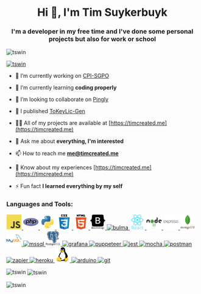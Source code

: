<h1 align="center">Hi 👋, I'm Tim Suykerbuyk</h1>
<h3 align="center">I'm a developer in my free time and I've done some personal projects but also for work or school</h3>

<p align="left"> <img src="https://komarev.com/ghpvc/?username=tswin&label=Profile%20views&color=0e75b6&style=flat" alt="tswin" /> </p>

<p align="left"> <a href="https://github.com/ryo-ma/github-profile-trophy"><img src="https://github-profile-trophy.vercel.app/?username=tswin&theme=gruvbox" alt="tswin" /></a> </p>

- 🔭 I’m currently working on [CPI-SGPO](https://github.com/CPI-SGPO)

- 🌱 I’m currently learning **coding properly**

- 👯 I’m looking to collaborate on [Pingly](https://github.com/Pingly)

- 🔖 I published [ToKeyLic-Gen](https://www.npmjs.com/package/tokeylic-gen)

- 👨‍💻 All of my projects are available at [https://timcreated.me](https://timcreated.me)

- 💬 Ask me about **everything, I'm interested**

- 📫 How to reach me **me@timcreated.me**

- 📄 Know about my experiences [https://timcreated.me](https://timcreated.me)

- ⚡ Fun fact **I learned everything by my self**
<!---
<h3 align="left">Connect with me:</h3>
<p align="left">
<a href="https://linkedin.com/in/tim-suykerbuyk" target="blank"><img align="center" src="https://raw.githubusercontent.com/rahuldkjain/github-profile-readme-generator/master/src/images/icons/Social/linked-in-alt.svg" alt="tim.suykerbuyk" height="30" width="40" /></a>
</p>

<h3 align="left">Programming Languages:</h3>
<p align="left"> 
---!>
<h3 align="left">Languages and Tools:</h3>
<p align="left">
<a href="https://developer.mozilla.org/en-US/docs/Web/JavaScript" target="_blank" rel="noreferrer"> <img src="https://raw.githubusercontent.com/devicons/devicon/master/icons/javascript/javascript-original.svg" alt="javascript" width="40" height="40"/> </a> <a href="https://www.php.net" target="_blank" rel="noreferrer"> <img src="https://raw.githubusercontent.com/devicons/devicon/master/icons/php/php-original.svg" alt="php" width="40" height="40"/> </a> <a href="https://www.python.org" target="_blank" rel="noreferrer"> <img src="https://raw.githubusercontent.com/devicons/devicon/master/icons/python/python-original.svg" alt="python" width="40" height="40"/> </a> 
<!---
</p>

<h3 align="left">Frontend Development:</h3>
<p align="left"> 
---!>
<a href="https://www.w3schools.com/css/" target="_blank" rel="noreferrer"> <img src="https://raw.githubusercontent.com/devicons/devicon/master/icons/css3/css3-original-wordmark.svg" alt="css3" width="40" height="40"/> </a> <a href="https://www.w3.org/html/" target="_blank" rel="noreferrer"> <img src="https://raw.githubusercontent.com/devicons/devicon/master/icons/html5/html5-original-wordmark.svg" alt="html5" width="40" height="40"/> </a> <a href="https://getbootstrap.com" target="_blank" rel="noreferrer"> <img src="https://raw.githubusercontent.com/devicons/devicon/master/icons/bootstrap/bootstrap-plain-wordmark.svg" alt="bootstrap" width="40" height="40"/> </a> <a href="https://bulma.io/" target="_blank" rel="noreferrer"> <img src="https://raw.githubusercontent.com/gilbarbara/logos/804dc257b59e144eaca5bc6ffd16949752c6f789/logos/bulma.svg" alt="bulma" width="40" height="40"/> </a> <a href="https://reactjs.org/" target="_blank" rel="noreferrer"> <img src="https://raw.githubusercontent.com/devicons/devicon/master/icons/react/react-original-wordmark.svg" alt="react" width="40" height="40"/> </a> 
<!---
</p>

<h3 align="left">Backend Development:</h3>
<p align="left"> 
---!>
<a href="https://nodejs.org" target="_blank" rel="noreferrer"> <img src="https://raw.githubusercontent.com/devicons/devicon/master/icons/nodejs/nodejs-original-wordmark.svg" alt="nodejs" width="40" height="40"/> </a> <a href="https://expressjs.com" target="_blank" rel="noreferrer"> <img src="https://raw.githubusercontent.com/devicons/devicon/master/icons/express/express-original-wordmark.svg" alt="express" width="40" height="40"/> </a> 
<!---
</p>

<h3 align="left">Mobile App Development:</h3>
<p align="left"> 
<a href="https://reactnative.dev/" target="_blank" rel="noreferrer"> <img src="https://reactnative.dev/img/header_logo.svg" alt="reactnative" width="40" height="40"/> </a> 
<!---
</p>

<h3 align="left">Database:</h3>
<p align="left"> 
---!>
<a href="https://www.mongodb.com/" target="_blank" rel="noreferrer"> <img src="https://raw.githubusercontent.com/devicons/devicon/master/icons/mongodb/mongodb-original-wordmark.svg" alt="mongodb" width="40" height="40"/> </a> <a href="https://www.mysql.com/" target="_blank" rel="noreferrer"> <img src="https://raw.githubusercontent.com/devicons/devicon/master/icons/mysql/mysql-original-wordmark.svg" alt="mysql" width="40" height="40"/> </a> <a href="https://www.microsoft.com/en-us/sql-server" target="_blank" rel="noreferrer"> <img src="https://www.svgrepo.com/show/303229/microsoft-sql-server-logo.svg" alt="mssql" width="40" height="40"/> </a> <a href="https://www.postgresql.org" target="_blank" rel="noreferrer"> <img src="https://raw.githubusercontent.com/devicons/devicon/master/icons/postgresql/postgresql-original-wordmark.svg" alt="postgresql" width="40" height="40"/> </a> 
<!---
</p>

<h3 align="left">Data Visualization:</h3>
<p align="left"> 
---!>
<a href="https://grafana.com" target="_blank" rel="noreferrer"> <img src="https://www.vectorlogo.zone/logos/grafana/grafana-icon.svg" alt="grafana" width="40" height="40"/> </a> 
<!---
</p>

<h3 align="left">Testing:</h3>
<p align="left"> 
---!>
<a href="https://github.com/puppeteer/puppeteer" target="_blank" rel="noreferrer"> <img src="https://www.vectorlogo.zone/logos/pptrdev/pptrdev-official.svg" alt="puppeteer" width="40" height="40"/> </a> <a href="https://jestjs.io" target="_blank" rel="noreferrer"> <img src="https://www.vectorlogo.zone/logos/jestjsio/jestjsio-icon.svg" alt="jest" width="40" height="40"/> </a> <a href="https://mochajs.org" target="_blank" rel="noreferrer"> <img src="https://www.vectorlogo.zone/logos/mochajs/mochajs-icon.svg" alt="mocha" width="40" height="40"/> </a> 
<!---
</p>

<h3 align="left">Software:</h3>
<p align="left"> 
---!>
<a href="https://postman.com" target="_blank" rel="noreferrer"> <img src="https://www.vectorlogo.zone/logos/getpostman/getpostman-icon.svg" alt="postman" width="40" height="40"/> </a> 
<!---
</p>

<h3 align="left">Automation:</h3>
<p align="left"> 
---!>
<a href="https://zapier.com" target="_blank" rel="noreferrer"> <img src="https://www.vectorlogo.zone/logos/zapier/zapier-icon.svg" alt="zapier" width="40" height="40"/> </a> 
<!---
</p>

<h3 align="left">Backend as a Service(BaaS):</h3>
<p align="left"> 
---!>
<a href="https://heroku.com" target="_blank" rel="noreferrer"> <img src="https://www.vectorlogo.zone/logos/heroku/heroku-icon.svg" alt="heroku" width="40" height="40"/> </a> 
<!---
</p>

<h3 align="left">Other:</h3>
<p align="left"> 
---!>
<a href="https://www.linux.org/" target="_blank" rel="noreferrer"> <img src="https://raw.githubusercontent.com/devicons/devicon/master/icons/linux/linux-original.svg" alt="linux" width="40" height="40"/> </a> <a href="https://www.arduino.cc/" target="_blank" rel="noreferrer"> <img src="https://cdn.worldvectorlogo.com/logos/arduino-1.svg" alt="arduino" width="40" height="40"/> </a> <a href="https://git-scm.com/" target="_blank" rel="noreferrer"> <img src="https://www.vectorlogo.zone/logos/git-scm/git-scm-icon.svg" alt="git" width="40" height="40"/> </a> 
</p>

<p><img align="left" src="https://github-readme-stats.vercel.app/api/top-langs?username=tswin&show_icons=true&locale=en&layout=compact&theme=gruvbox" alt="tswin" /></p>

<p>&nbsp;<img align="center" src="https://github-readme-stats.vercel.app/api?username=tswin&show_icons=true&locale=en&theme=gruvbox" alt="tswin" /></p>

<p><img align="center" src="https://github-readme-streak-stats.herokuapp.com/?user=tswin&theme=gruvbox" alt="tswin" /></p>

